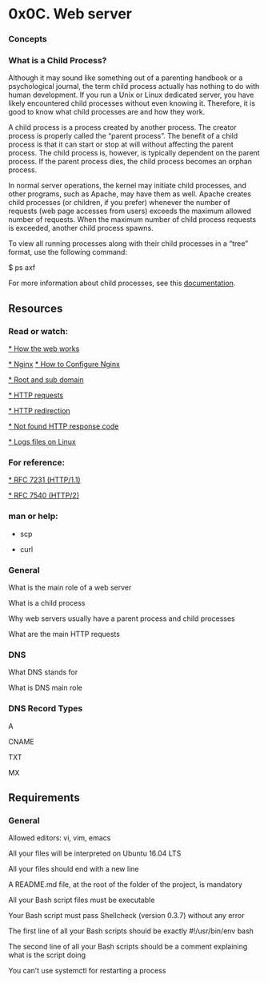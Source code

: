 # 0x0C. Web server
### Concepts
### What is a Child Process?
Although it may sound like something out of a parenting handbook or a psychological journal, the term child process actually has nothing to do with human development. If you run a Unix or Linux dedicated server, you have likely encountered child processes without even knowing it. Therefore, it is good to know what child processes are and how they work.

A child process is a process created by another process. The creator process is properly called the “parent process”. The benefit of a child process is that it can start or stop at will without affecting the parent process. The child process is, however, is typically dependent on the parent process. If the parent process dies, the child process becomes an orphan process.

In normal server operations, the kernel may initiate child processes, and other programs, such as Apache, may have them as well. Apache creates child processes (or children, if you prefer) whenever the number of requests (web page accesses from users) exceeds the maximum allowed number of requests. When the maximum number of child process requests is exceeded, another child process spawns.

To view all running processes along with their child processes in a “tree” format, use the following command:

$ ps axf

For more information about child processes, see this [documentation](https://www.gnu.org/software/libc/manual/html_node/Processes.html#Processes).
## Resources
### Read or watch:

[* How the web works](https://developer.mozilla.org/en-US/docs/Learn/Getting_started_with_the_web/How_the_Web_works)

[* Nginx](https://en.wikipedia.org/wiki/Nginx)
[* How to Configure Nginx](https://www.digitalocean.com/community/tutorials/how-to-set-up-nginx-server-blocks-virtual-hosts-on-ubuntu-16-04)

[* Root and sub domain](https://landingi.com/help/domains-vs-subdomains/)

[* HTTP requests](https://www.tutorialspoint.com/http/http_methods.htm)

[* HTTP redirection](https://moz.com/learn/seo/redirection)

[* Not found HTTP response code](https://en.wikipedia.org/wiki/HTTP_404)

[* Logs files on Linux](https://www.cyberciti.biz/faq/ubuntu-linux-gnome-system-log-viewer/)
### For reference:

[* RFC 7231 (HTTP/1.1)](https://datatracker.ietf.org/doc/html/rfc7231)

[* RFC 7540 (HTTP/2)](https://datatracker.ietf.org/doc/html/rfc7540)
### man or help:

* scp

* curl
### General
What is the main role of a web server

What is a child process

Why web servers usually have a parent process and child processes

What are the main HTTP requests
### DNS
What DNS stands for

What is DNS main role

### DNS Record Types
A

CNAME

TXT

MX
## Requirements
### General
Allowed editors: vi, vim, emacs

All your files will be interpreted on Ubuntu 16.04 LTS

All your files should end with a new line

A README.md file, at the root of the folder of the project, is mandatory

All your Bash script files must be executable

Your Bash script must pass Shellcheck (version 0.3.7) without any error

The first line of all your Bash scripts should be exactly #!/usr/bin/env bash

The second line of all your Bash scripts should be a comment explaining what is the script doing

You can’t use systemctl for restarting a process
